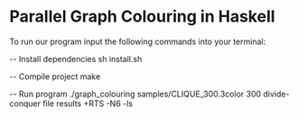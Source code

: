 # Parallel Graph Colouring in Haskell

To run our program input the following commands into your terminal: 

-- Install dependencies
sh install.sh

-- Compile project
make

-- Run program
./graph_colouring samples/CLIQUE_300.3color 300 divide-conquer file results +RTS -N6 -ls

